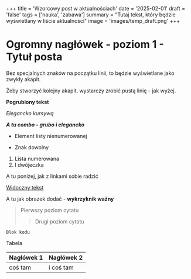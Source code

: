 +++
title = 'Wzorcowy post w aktualnościach'
date = '2025-02-01'
draft = 'false'
tags = ['nauka', 'zabawa']
summary = "Tutaj tekst, który będzie wyświetlany w liście aktualności"
image = 'images/temp_draft.png'
+++

<!-- Tutaj START - cała treść posta -->

# Ogromny nagłówek - poziom 1 - Tytuł posta

Bez specjalnych znaków na początku linii, to będzie wyświetlane jako zwykły akapit.

Żeby stworzyć kolejny akapit, wystarczy zrobić pustą linię - jak wyżej.

**Pogrubiony tekst**

*Elegancko kursywą*

***A tu combo - grubo i elegancko***

* Element listy nienumerowanej
+ Znak dowolny

1. Lista numerowana
2. I dwójeczka

A tu poniżej, jak z linkami sobie radzić

[Widoczny tekst](https://www.instagram.com/bioinformatyka_uw/)

A tu jak obrazek dodać - **wykrzyknik ważny**


> Pierwszy poziom cytatu
>
>> Drugi poziom cytatu

``` Blok kodu ```

Tabela

|Nagłówek 1|Nagłówek 2|
|----------|----------|
|coś tam   |i coś tam |
